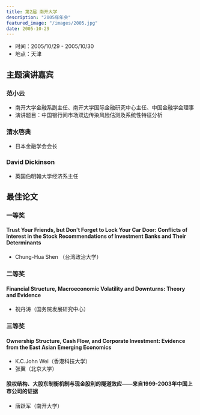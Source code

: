 ```yaml
---
title: 第2届 南开大学
description: "2005年年会"
featured_image: "/images/2005.jpg"
date: 2005-10-29
---
```


- 时间：2005/10/29 - 2005/10/30
- 地点：天津

<!--more-->

## 主题演讲嘉宾

### 范小云

- 南开大学金融系副主任、南开大学国际金融研究中心主任、中国金融学会理事
- 演讲题目：中国银行间市场双边传染风险估测及系统性特征分析

### 清水啓典

- 日本金融学会会长

### David Dickinson

- 英国伯明翰大学经济系主任

## 最佳论文

### 一等奖

#### Trust Your Friends, but Don't Forget to Lock Your Car Door:   Conflicts of Interest in the Stock Recommendations of Investment Banks and Their Determinants

- Chung-Hua Shen （台湾政治大学）

### 二等奖

#### Financial Structure, Macroeconomic Volatility and Downturns: Theory and Evidence

- 祝丹涛（国务院发展研究中心）

### 三等奖

#### Ownership Structure, Cash Flow, and Corporate Investment: Evidence from the East Asian Emerging Economics

- K.C.John Wei（香港科技大学）
- 张翼（北京大学）

#### 股权结构、大股东制衡机制与现金股利的隧道效应——来自1999-2003年中国上市公司的证据

- 唐跃军（南开大学）